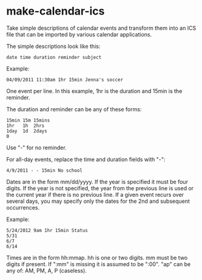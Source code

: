 make-calendar-ics
=================

Take simple descriptions of calendar events and transform them into an ICS
file that can be imported by various calendar applications.

The simple descriptions look like this:

    date time duration reminder subject

Example:

    04/09/2011 11:30am 1hr 15min Jenna's soccer

One event per line.  In this example, 1hr is the duration and 15min is the
reminder.

The duration and reminder can be any of these forms:

    15min 15m 15mins
    1hr   1h  2hrs
    1day  1d  2days
    0

Use "-" for no reminder.

For all-day events, replace the time and duration fields with "-":

    4/9/2011 - - 15min No school

Dates are in the form mm/dd/yyyy.  If the year is specified it must be four
digits.  If the year is not specified, the year from the previous line is used
or the current year if there is no previous line.  If a given event recurs
over several days, you may specify only the dates for the 2nd and subsequent
occurrences.

Example:

    5/24/2012 9am 1hr 15min Status
    5/31
    6/7
    6/14

Times are in the form hh:mmap.  hh is one or two digits.  mm must be two
digits if present.  If ":mm" is missing it is assumed to be ":00".  "ap" can
be any of: AM, PM, A, P (caseless).
